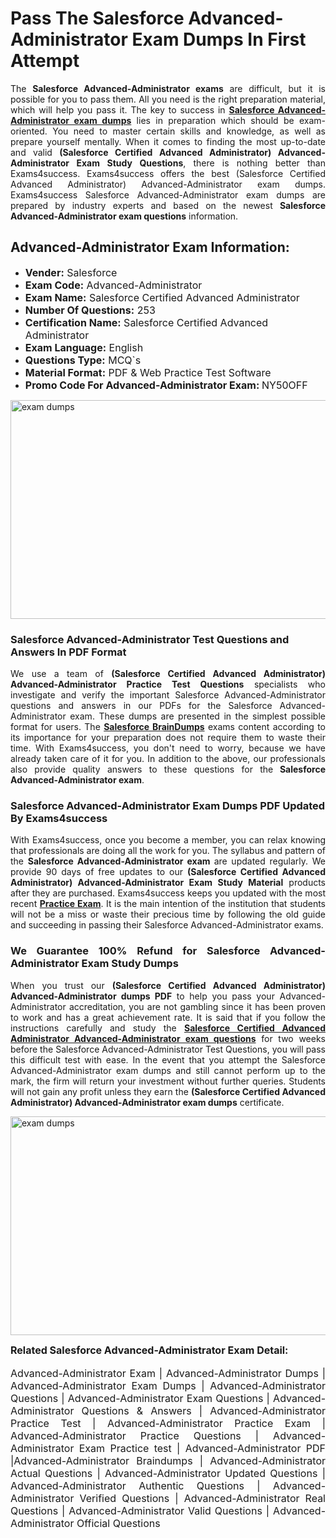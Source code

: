 <h1><strong><strong>Pass The Salesforce Advanced-Administrator Exam Dumps In First Attempt</strong></strong></h1> <p style="text-align:justify">The <strong>Salesforce Advanced-Administrator exams</strong> are difficult, but it is possible for you to pass them. All you need is the right preparation material, which will help you pass it. The key to success in <a href="https://www.exams4success.com/salesforce/advanced-administrator-pdf-exam-dumps"><strong>Salesforce Advanced-Administrator exam dumps</strong></a> lies in preparation which should be exam-oriented. You need to master certain skills and knowledge, as well as prepare yourself mentally. When it comes to finding the most up-to-date and valid <strong>(Salesforce Certified Advanced Administrator) Advanced-Administrator Exam Study Questions</strong>, there is nothing better than Exams4success. Exams4success offers the best (Salesforce Certified Advanced Administrator) Advanced-Administrator exam dumps. Exams4success Salesforce Advanced-Administrator exam dumps are prepared by industry experts and based on the newest <strong>Salesforce Advanced-Administrator exam questions</strong> information.</p> <h2><strong><strong>Advanced-Administrator Exam Information:</strong></strong></h2> <ul> <li><span style="font-size:16px"><strong>Vender:</strong> Salesforce</span></li> <li><span style="font-size:16px"><strong>Exam Code:</strong> Advanced-Administrator</span></li> <li><span style="font-size:16px"><strong>Exam Name:</strong> Salesforce Certified Advanced Administrator</span></li> <li><span style="font-size:16px"><strong>Number Of Questions:</strong> 253</span></li> <li><span style="font-size:16px"><strong>Certification Name:</strong> Salesforce Certified Advanced Administrator</span></li> <li><span style="font-size:16px"><strong>Exam Language:</strong> English</span></li> <li><span style="font-size:16px"><strong>Questions Type:</strong> MCQ`s</span></li> <li><span style="font-size:16px"><strong>Material Format:</strong> PDF & Web Practice Test Software</span></li> <li><span style="font-size:16px"><strong>Promo Code For Advanced-Administrator Exam: </strong>NY50OFF</span></li> </ul> <p><a href="https://www.exams4success.com/salesforce/advanced-administrator-pdf-exam-dumps" rel="no-follow"><img alt="exam dumps" src="https://www.certcollections.com/uploads/content/infrist1.png" style="height:350px; width:750px" /></a></p> <h3><strong>Salesforce Advanced-Administrator Test Questions and Answers In PDF Format</strong></h3> <p style="text-align:justify">We use a team of <strong>(Salesforce Certified Advanced Administrator) Advanced-Administrator Practice Test Questions</strong> specialists who investigate and verify the important Salesforce Advanced-Administrator questions and answers in our PDFs for the Salesforce Advanced-Administrator exam. These dumps are presented in the simplest possible format for users. The <a href="https://www.exams4success.com/salesforce-exam-dumps"><strong>Salesforce BrainDumps</strong></a> exams content according to its importance for your preparation does not require them to waste their time. With Exams4success, you don't need to worry, because we have already taken care of it for you. In addition to the above, our professionals also provide quality answers to these questions for the<strong> Salesforce Advanced-Administrator exam</strong>.</p> <h3><strong> Salesforce Advanced-Administrator Exam Dumps PDF Updated By Exams4success</strong></h3> <p style="text-align:justify">With Exams4success, once you become a member, you can relax knowing that professionals are doing all the work for you. The syllabus and pattern of the <strong>Salesforce Advanced-Administrator exam </strong>are updated regularly. We provide 90 days of free updates to our <strong>(Salesforce Certified Advanced Administrator) Advanced-Administrator Exam Study Material</strong> products after they are purchased. Exams4success keeps you updated with the most recent <a href="https://www.exams4success.com/"><strong>Practice Exam</strong></a>. It is the main intention of the institution that students will not be a miss or waste their precious time by following the old guide and succeeding in passing their Salesforce Advanced-Administrator exams.</p> <h3 style="text-align:justify"><strong>We Guarantee 100% Refund for Salesforce Advanced-Administrator Exam Study Dumps</strong></h3> <p style="text-align:justify">When you trust our <strong>(Salesforce Certified Advanced Administrator) Advanced-Administrator dumps PDF</strong> to help you pass your Advanced-Administrator accreditation, you are not gambling since it has been proven to work and has a great achievement rate. It is said that if you follow the instructions carefully and study the <a href="https://www.exams4success.com/salesforce/advanced-administrator-pdf-exam-dumps"><strong>Salesforce Certified Advanced Administrator Advanced-Administrator exam questions</strong></a> for two weeks before the Salesforce Advanced-Administrator Test Questions, you will pass this difficult test with ease. In the event that you attempt the Salesforce Advanced-Administrator exam dumps and still cannot perform up to the mark, the firm will return your investment without further queries. Students will not gain any profit unless they earn the <strong>(Salesforce Certified Advanced Administrator) Advanced-Administrator exam dumps</strong> certificate.</p> <p style="text-align:justify"><a href="https://www.exams4success.com/salesforce/advanced-administrator-pdf-exam-dumps" rel="no-follow"><img alt="exam dumps" src="https://www.certcollections.com/uploads/content/free_demo1.png" style="height:350px; width:750px" /></a></p> <p style="text-align:justify"><span style="font-size:16px"><strong>Related Salesforce Advanced-Administrator Exam Detail:</strong></span><br /> <br /> <span style="font-size:16px">Advanced-Administrator Exam | Advanced-Administrator Dumps | Advanced-Administrator Exam Dumps | Advanced-Administrator Questions | Advanced-Administrator Exam Questions | Advanced-Administrator Questions & Answers | Advanced-Administrator Practice Test | Advanced-Administrator Practice Exam | Advanced-Administrator Practice Questions | Advanced-Administrator Exam Practice test | Advanced-Administrator PDF |Advanced-Administrator Braindumps | Advanced-Administrator Actual Questions | Advanced-Administrator Updated Questions | Advanced-Administrator Authentic Questions | Advanced-Administrator Verified Questions | Advanced-Administrator Real Questions | Advanced-Administrator Valid Questions | Advanced-Administrator Official Questions</span></p>

